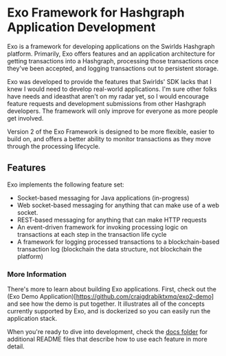 Exo Framework for Hashgraph Application Development
===================================================

Exo is a framework for developing applications on the Swirlds Hashgraph platform.  Primarily, Exo offers features and an application architecture for getting transactions into a Hashgraph, processing those transactions once they've been accepted, and logging transactions out to persistent storage.

Exo was developed to provide the features that Swirlds' SDK lacks that I knew I would need to develop real-world applications.  I'm sure other folks have needs and ideasthat aren't on my radar yet, so I would encourage feature requests and development submissions from other Hashgraph developers.  The framework will only improve for everyone as more people get involved.

Version 2 of the Exo Framework is designed to be more flexible, easier to build on, and offers a better ability to monitor transactions as they move through the processing lifecycle.  

Features
--------

Exo implements the following feature set:
- Socket-based messaging for Java applications (in-progress)
- Web socket-based messaging for anything that can make use of a web socket.
- REST-based messaging for anything that can make HTTP requests
- An event-driven framework for invoking processing logic on transactions at each step in the transaction life cycle
- A framework for logging processed transactions to a blockchain-based transaction log (blockchain the data structure, not blockchain the platform)

### More Information
There's more to learn about building Exo applications.  First, check out the (Exo Demo Application)[https://github.com/craigdrabiktxmq/exo2-demo] and see how the demo is put together.  It illustrates all of the concepts currently supported by Exo, and is dockerized so you can easily run the application stack.

When you're ready to dive into development, check the [docs folder](docs/README.md) for additional README files that describe how to use each feature in more detail.
